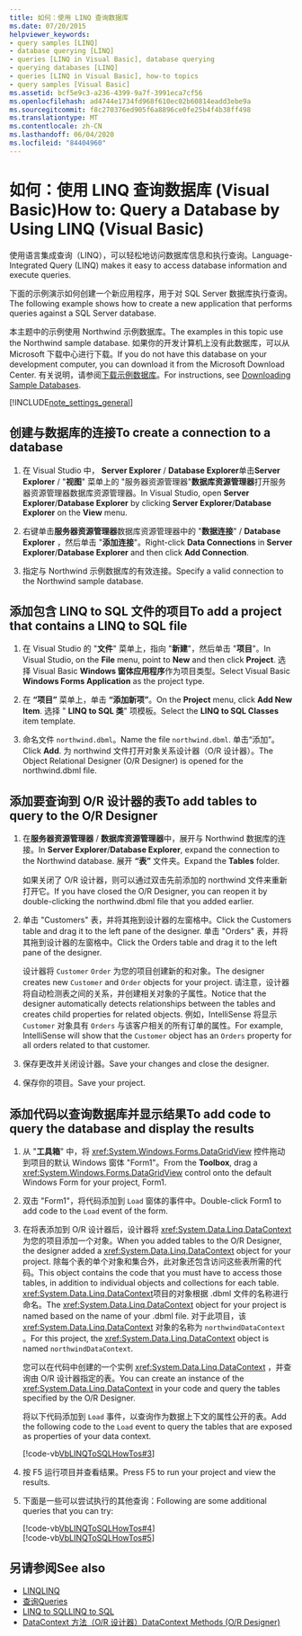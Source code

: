 ```yaml
---
title: 如何：使用 LINQ 查询数据库
ms.date: 07/20/2015
helpviewer_keywords:
- query samples [LINQ]
- database querying [LINQ]
- queries [LINQ in Visual Basic], database querying
- querying databases [LINQ]
- queries [LINQ in Visual Basic], how-to topics
- query samples [Visual Basic]
ms.assetid: bcf5e9c3-a236-4399-9a7f-3991eca7cf56
ms.openlocfilehash: ad4744e1734fd968f610ec02b60814eadd3ebe9a
ms.sourcegitcommit: f8c270376ed905f6a8896ce0fe25b4f4b38ff498
ms.translationtype: MT
ms.contentlocale: zh-CN
ms.lasthandoff: 06/04/2020
ms.locfileid: "84404960"
---
```

# <a name="how-to-query-a-database-by-using-linq-visual-basic"></a><span data-ttu-id="1618c-102">如何：使用 LINQ 查询数据库 (Visual Basic)</span><span class="sxs-lookup"><span data-stu-id="1618c-102">How to: Query a Database by Using LINQ (Visual Basic)</span></span>
<span data-ttu-id="1618c-103">使用语言集成查询（LINQ），可以轻松地访问数据库信息和执行查询。</span><span class="sxs-lookup"><span data-stu-id="1618c-103">Language-Integrated Query (LINQ) makes it easy to access database information and execute queries.</span></span>  
  
 <span data-ttu-id="1618c-104">下面的示例演示如何创建一个新应用程序，用于对 SQL Server 数据库执行查询。</span><span class="sxs-lookup"><span data-stu-id="1618c-104">The following example shows how to create a new application that performs queries against a SQL Server database.</span></span>  
  
 <span data-ttu-id="1618c-105">本主题中的示例使用 Northwind 示例数据库。</span><span class="sxs-lookup"><span data-stu-id="1618c-105">The examples in this topic use the Northwind sample database.</span></span> <span data-ttu-id="1618c-106">如果你的开发计算机上没有此数据库，可以从 Microsoft 下载中心进行下载。</span><span class="sxs-lookup"><span data-stu-id="1618c-106">If you do not have this database on your development computer, you can download it from the Microsoft Download Center.</span></span> <span data-ttu-id="1618c-107">有关说明，请参阅[下载示例数据库](../../../../framework/data/adonet/sql/linq/downloading-sample-databases.md)。</span><span class="sxs-lookup"><span data-stu-id="1618c-107">For instructions, see [Downloading Sample Databases](../../../../framework/data/adonet/sql/linq/downloading-sample-databases.md).</span></span>  
  
[!INCLUDE[note_settings_general](~/includes/note-settings-general-md.md)]  
  
## <a name="to-create-a-connection-to-a-database"></a><span data-ttu-id="1618c-108">创建与数据库的连接</span><span class="sxs-lookup"><span data-stu-id="1618c-108">To create a connection to a database</span></span>  
  
1. <span data-ttu-id="1618c-109">在 Visual Studio 中， **Server Explorer** / **Database Explorer**单击**Server Explorer** / "**视图**" 菜单上的 "服务器资源管理器"**数据库资源管理器**打开服务器资源管理器数据库资源管理器。</span><span class="sxs-lookup"><span data-stu-id="1618c-109">In Visual Studio, open **Server Explorer**/**Database Explorer** by clicking **Server Explorer**/**Database Explorer** on the **View** menu.</span></span>  
  
2. <span data-ttu-id="1618c-110">右键单击**服务器资源管理器**数据库资源管理器中的 "**数据连接**" / **Database Explorer** ，然后单击 "**添加连接**"。</span><span class="sxs-lookup"><span data-stu-id="1618c-110">Right-click **Data Connections** in **Server Explorer**/**Database Explorer** and then click **Add Connection**.</span></span>  
  
3. <span data-ttu-id="1618c-111">指定与 Northwind 示例数据库的有效连接。</span><span class="sxs-lookup"><span data-stu-id="1618c-111">Specify a valid connection to the Northwind sample database.</span></span>  
  
## <a name="to-add-a-project-that-contains-a-linq-to-sql-file"></a><span data-ttu-id="1618c-112">添加包含 LINQ to SQL 文件的项目</span><span class="sxs-lookup"><span data-stu-id="1618c-112">To add a project that contains a LINQ to SQL file</span></span>  
  
1. <span data-ttu-id="1618c-113">在 Visual Studio 的 "**文件**" 菜单上，指向 "**新建**"，然后单击 "**项目**"。</span><span class="sxs-lookup"><span data-stu-id="1618c-113">In Visual Studio, on the **File** menu, point to **New** and then click **Project**.</span></span> <span data-ttu-id="1618c-114">选择 Visual Basic **Windows 窗体应用程序**作为项目类型。</span><span class="sxs-lookup"><span data-stu-id="1618c-114">Select Visual Basic **Windows Forms Application** as the project type.</span></span>  
  
2. <span data-ttu-id="1618c-115">在 **“项目”** 菜单上，单击 **“添加新项”**。</span><span class="sxs-lookup"><span data-stu-id="1618c-115">On the **Project** menu, click **Add New Item**.</span></span> <span data-ttu-id="1618c-116">选择 " **LINQ to SQL 类**" 项模板。</span><span class="sxs-lookup"><span data-stu-id="1618c-116">Select the **LINQ to SQL Classes** item template.</span></span>  
  
3. <span data-ttu-id="1618c-117">命名文件 `northwind.dbml`。</span><span class="sxs-lookup"><span data-stu-id="1618c-117">Name the file `northwind.dbml`.</span></span> <span data-ttu-id="1618c-118">单击“添加”。</span><span class="sxs-lookup"><span data-stu-id="1618c-118">Click **Add**.</span></span> <span data-ttu-id="1618c-119">为 northwind 文件打开对象关系设计器（O/R 设计器）。</span><span class="sxs-lookup"><span data-stu-id="1618c-119">The Object Relational Designer (O/R Designer) is opened for the northwind.dbml file.</span></span>  
  
## <a name="to-add-tables-to-query-to-the-or-designer"></a><span data-ttu-id="1618c-120">添加要查询到 O/R 设计器的表</span><span class="sxs-lookup"><span data-stu-id="1618c-120">To add tables to query to the O/R Designer</span></span>  
  
1. <span data-ttu-id="1618c-121">在**服务器资源管理器** / **数据库资源管理器**中，展开与 Northwind 数据库的连接。</span><span class="sxs-lookup"><span data-stu-id="1618c-121">In **Server Explorer**/**Database Explorer**, expand the connection to the Northwind database.</span></span> <span data-ttu-id="1618c-122">展开 **“表”** 文件夹。</span><span class="sxs-lookup"><span data-stu-id="1618c-122">Expand the **Tables** folder.</span></span>  
  
     <span data-ttu-id="1618c-123">如果关闭了 O/R 设计器，则可以通过双击先前添加的 northwind 文件来重新打开它。</span><span class="sxs-lookup"><span data-stu-id="1618c-123">If you have closed the O/R Designer, you can reopen it by double-clicking the northwind.dbml file that you added earlier.</span></span>  
  
2. <span data-ttu-id="1618c-124">单击 "Customers" 表，并将其拖到设计器的左窗格中。</span><span class="sxs-lookup"><span data-stu-id="1618c-124">Click the Customers table and drag it to the left pane of the designer.</span></span> <span data-ttu-id="1618c-125">单击 "Orders" 表，并将其拖到设计器的左窗格中。</span><span class="sxs-lookup"><span data-stu-id="1618c-125">Click the Orders table and drag it to the left pane of the designer.</span></span>  
  
     <span data-ttu-id="1618c-126">设计器将 `Customer` `Order` 为您的项目创建新的和对象。</span><span class="sxs-lookup"><span data-stu-id="1618c-126">The designer creates new `Customer` and `Order` objects for your project.</span></span> <span data-ttu-id="1618c-127">请注意，设计器将自动检测表之间的关系，并创建相关对象的子属性。</span><span class="sxs-lookup"><span data-stu-id="1618c-127">Notice that the designer automatically detects relationships between the tables and creates child properties for related objects.</span></span> <span data-ttu-id="1618c-128">例如，IntelliSense 将显示 `Customer` 对象具有 `Orders` 与该客户相关的所有订单的属性。</span><span class="sxs-lookup"><span data-stu-id="1618c-128">For example, IntelliSense will show that the `Customer` object has an `Orders` property for all orders related to that customer.</span></span>  
  
3. <span data-ttu-id="1618c-129">保存更改并关闭设计器。</span><span class="sxs-lookup"><span data-stu-id="1618c-129">Save your changes and close the designer.</span></span>  
  
4. <span data-ttu-id="1618c-130">保存你的项目。</span><span class="sxs-lookup"><span data-stu-id="1618c-130">Save your project.</span></span>  
  
## <a name="to-add-code-to-query-the-database-and-display-the-results"></a><span data-ttu-id="1618c-131">添加代码以查询数据库并显示结果</span><span class="sxs-lookup"><span data-stu-id="1618c-131">To add code to query the database and display the results</span></span>  
  
1. <span data-ttu-id="1618c-132">从 "**工具箱**" 中，将 <xref:System.Windows.Forms.DataGridView> 控件拖动到项目的默认 Windows 窗体 "Form1"。</span><span class="sxs-lookup"><span data-stu-id="1618c-132">From the **Toolbox**, drag a <xref:System.Windows.Forms.DataGridView> control onto the default Windows Form for your project, Form1.</span></span>  
  
2. <span data-ttu-id="1618c-133">双击 "Form1"，将代码添加到 `Load` 窗体的事件中。</span><span class="sxs-lookup"><span data-stu-id="1618c-133">Double-click Form1 to add code to the `Load` event of the form.</span></span>  
  
3. <span data-ttu-id="1618c-134">在将表添加到 O/R 设计器后，设计器将 <xref:System.Data.Linq.DataContext> 为您的项目添加一个对象。</span><span class="sxs-lookup"><span data-stu-id="1618c-134">When you added tables to the O/R Designer, the designer added a <xref:System.Data.Linq.DataContext> object for your project.</span></span> <span data-ttu-id="1618c-135">除每个表的单个对象和集合外，此对象还包含访问这些表所需的代码。</span><span class="sxs-lookup"><span data-stu-id="1618c-135">This object contains the code that you must have to access those tables, in addition to individual objects and collections for each table.</span></span> <span data-ttu-id="1618c-136"><xref:System.Data.Linq.DataContext>项目的对象根据 .dbml 文件的名称进行命名。</span><span class="sxs-lookup"><span data-stu-id="1618c-136">The <xref:System.Data.Linq.DataContext> object for your project is named based on the name of your .dbml file.</span></span> <span data-ttu-id="1618c-137">对于此项目，该 <xref:System.Data.Linq.DataContext> 对象的名称为 `northwindDataContext` 。</span><span class="sxs-lookup"><span data-stu-id="1618c-137">For this project, the <xref:System.Data.Linq.DataContext> object is named `northwindDataContext`.</span></span>  
  
     <span data-ttu-id="1618c-138">您可以在代码中创建的一个实例 <xref:System.Data.Linq.DataContext> ，并查询由 O/R 设计器指定的表。</span><span class="sxs-lookup"><span data-stu-id="1618c-138">You can create an instance of the <xref:System.Data.Linq.DataContext> in your code and query the tables specified by the O/R Designer.</span></span>  
  
     <span data-ttu-id="1618c-139">将以下代码添加到 `Load` 事件，以查询作为数据上下文的属性公开的表。</span><span class="sxs-lookup"><span data-stu-id="1618c-139">Add the following code to the `Load` event to query the tables that are exposed as properties of your data context.</span></span>  
  
     [!code-vb[VbLINQToSQLHowTos#3](~/samples/snippets/visualbasic/VS_Snippets_VBCSharp/VbLINQtoSQLHowTos/VB/Form2.vb#3)]  
  
4. <span data-ttu-id="1618c-140">按 F5 运行项目并查看结果。</span><span class="sxs-lookup"><span data-stu-id="1618c-140">Press F5 to run your project and view the results.</span></span>  
  
5. <span data-ttu-id="1618c-141">下面是一些可以尝试执行的其他查询：</span><span class="sxs-lookup"><span data-stu-id="1618c-141">Following are some additional queries that you can try:</span></span>  
  
     [!code-vb[VbLINQToSQLHowTos#4](~/samples/snippets/visualbasic/VS_Snippets_VBCSharp/VbLINQtoSQLHowTos/VB/Form2.vb#4)]  
    [!code-vb[VbLINQToSQLHowTos#5](~/samples/snippets/visualbasic/VS_Snippets_VBCSharp/VbLINQtoSQLHowTos/VB/Form2.vb#5)]  
  
## <a name="see-also"></a><span data-ttu-id="1618c-142">另请参阅</span><span class="sxs-lookup"><span data-stu-id="1618c-142">See also</span></span>

- [<span data-ttu-id="1618c-143">LINQ</span><span class="sxs-lookup"><span data-stu-id="1618c-143">LINQ</span></span>](index.md)
- [<span data-ttu-id="1618c-144">查询</span><span class="sxs-lookup"><span data-stu-id="1618c-144">Queries</span></span>](../../../language-reference/queries/index.md)
- [<span data-ttu-id="1618c-145">LINQ to SQL</span><span class="sxs-lookup"><span data-stu-id="1618c-145">LINQ to SQL</span></span>](../../../../framework/data/adonet/sql/linq/index.md)
- [<span data-ttu-id="1618c-146">DataContext 方法（O/R 设计器）</span><span class="sxs-lookup"><span data-stu-id="1618c-146">DataContext Methods (O/R Designer)</span></span>](/visualstudio/data-tools/datacontext-methods-o-r-designer)

